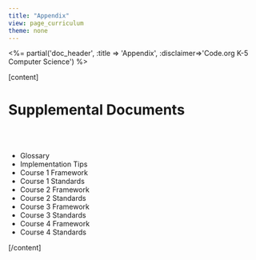 ```yaml
---
title: "Appendix"
view: page_curriculum
theme: none
---
```


<%= partial('doc_header', :title => 'Appendix', :disclaimer=>'Code.org K-5 Computer Science') %>

[content]

# Supplemental Documents #

<br/><br/>

- Glossary
- Implementation Tips
- Course 1 Framework
- Course 1 Standards
- Course 2 Framework
- Course 2 Standards
- Course 3 Framework
- Course 3 Standards
- Course 4 Framework
- Course 4 Standards

[/content]

<link rel="stylesheet" type="text/css" href="morestyle.css"/>